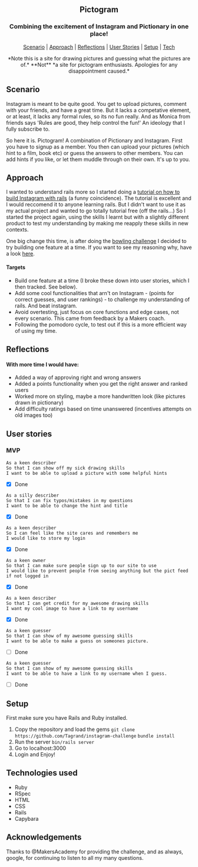 

<h2 align="center"> Pictogram </h2>
<h3 align="center"> Combining the excitement of Instagram and Pictionary in one place! </h3>

 <p align="center">  <a href='#scenario'>Scenario</a> |  <a href='#approach'>Approach</a>   |   <a href='#reflections'>Reflections</a> |
 <a href='#user_story'> User Stories</a> |  <a href='#setup'>Setup</a>   |   <a href='#tech'>Tech</a>
   

<p align="center">*Note this is a site for drawing pictures and guessing what the pictures are of.* **Not** *a site for pictogram enthusiasts. Apologies for any disappointment caused.*</p>

## Scenario <a name= "scenario"></a>

Instagram is meant to be quite good. You get to upload pictures, comment with your friends, and have a great time. But it lacks a competative element, or at least, it lacks any formal rules, so its no fun really. And as Monica from friends says 'Rules are good, they help control the fun!' An ideology that I fully subscribe to.

So here it is. Pictogram! A combination of Pictionary and Instagram. First you have to signup as a member. You then can upload your pictures (which hint to a film, book etc) or guess the answers to other members. You can add hints if you like, or let them muddle through on their own. It's up to you.

## Approach <a name= "approach"></a>

I wanted to understand rails more so I started doing a [tutorial on how to build Instagram with rails](https://www.devwalks.com/lets-build-instagram-in-rails-part-1/) (a funny coincidence). The tutorial is excellent and I would reccomend it to anyone learning rails. But I didn't want to use it as my actual project and wanted to go totally tutorial free (off the rails...) So I started the project again, using the skills I learnt but with a slightly different product to test my understanding by making me reapply these skills  in new contexts.

One big change this time, is after doing the [bowling challenge](https://github.com/Tagrand/bowling-challenge) I decided to try building one feature at a time. If you want to see my reasoning why, have a look [here](https://github.com/Tagrand/bowling-challenge#reflections). 

#### Targets

   - Build one feature at a time (I broke these down into user stories, which I then tracked. See below).
   - Add some cool functionalities that arn't on Instagram - (points for correct guesses, and user rankings) - to challenge my understanding of rails. And beat instagram.
   - Avoid overtesting, just focus on core functions and edge cases, not every scenario. This came from feedback by a Makers coach. 
   - Following the pomodoro cycle, to test out if this is a more efficient way of using my time.

## Reflections <a name= "reflections"></a>

#### With more time I would have:

- Added a way of approving right and wrong answers
- Added a points functionality when you get the right answer and ranked users
- Worked more on styling, maybe a more handwritten look (like pictures drawn in pictionary)
- Add difficulty ratings based on time unanswered (incentives attempts on old images too)


## User stories <a name= "user_story"></a>

### MVP

```
As a keen describer
So that I can show off my sick drawing skills
I want to be able to upload a picture with some helpful hints
```
- [x] Done

```
As a silly describer
So that I can fix typos/mistakes in my questions
I want to be able to change the hint and title
```
- [x] Done

```
As a keen describer
So I can feel like the site cares and remembers me
I would like to store my login
```
- [x] Done
```
As a keen owner
So that I can make sure people sign up to our site to use
I would like to prevent people from seeing anything but the pict feed if not logged in
```
- [x] Done
```
As a keen describer
So that I can get credit for my awesome drawing skills
I want my cool image to have a link to my username
```
- [x] Done
```
As a keen guesser
So that I can show of my awesome guessing skills
I want to be able to make a guess on someones picture.
```
- [ ] Done

```
As a keen guesser
So that I can show of my awesome guessing skills
I want to be able to have a link to my username when I guess.
```
- [ ] Done


## Setup <a name= "Setup"></a>

First make sure you have Rails and Ruby installed. 
1) Copy the repository and load the gems
```git clone https://github.com/Tagrand/instagram-challenge```
```bundle install```
2) Run the server 
```bin/rails server```
3) Go to localhost:3000
4) Login and Enjoy!

## Technologies used  <a name= "Technologies"></a>
  - Ruby
  - RSpec
  - HTML
  - CSS
  - Rails
  - Capybara

## Acknowledgements

Thanks to @MakersAcademy for providing the challenge, and as always, google, for continuing to listen to all my many questions.
